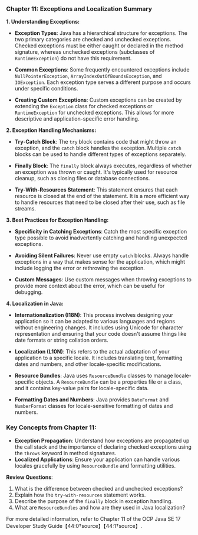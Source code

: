 ### Chapter 11: Exceptions and Localization Summary

**1. Understanding Exceptions:**

- **Exception Types**: Java has a hierarchical structure for exceptions. The two primary categories are checked and unchecked exceptions. Checked exceptions must be either caught or declared in the method signature, whereas unchecked exceptions (subclasses of `RuntimeException`) do not have this requirement.

- **Common Exceptions**: Some frequently encountered exceptions include `NullPointerException`, `ArrayIndexOutOfBoundsException`, and `IOException`. Each exception type serves a different purpose and occurs under specific conditions.

- **Creating Custom Exceptions**: Custom exceptions can be created by extending the `Exception` class for checked exceptions or `RuntimeException` for unchecked exceptions. This allows for more descriptive and application-specific error handling.

**2. Exception Handling Mechanisms:**

- **Try-Catch Block**: The `try` block contains code that might throw an exception, and the `catch` block handles the exception. Multiple `catch` blocks can be used to handle different types of exceptions separately.

- **Finally Block**: The `finally` block always executes, regardless of whether an exception was thrown or caught. It's typically used for resource cleanup, such as closing files or database connections.

- **Try-With-Resources Statement**: This statement ensures that each resource is closed at the end of the statement. It is a more efficient way to handle resources that need to be closed after their use, such as file streams.

**3. Best Practices for Exception Handling:**

- **Specificity in Catching Exceptions**: Catch the most specific exception type possible to avoid inadvertently catching and handling unexpected exceptions.

- **Avoiding Silent Failures**: Never use empty `catch` blocks. Always handle exceptions in a way that makes sense for the application, which might include logging the error or rethrowing the exception.

- **Custom Messages**: Use custom messages when throwing exceptions to provide more context about the error, which can be useful for debugging.

**4. Localization in Java:**

- **Internationalization (I18N)**: This process involves designing your application so it can be adapted to various languages and regions without engineering changes. It includes using Unicode for character representation and ensuring that your code doesn't assume things like date formats or string collation orders.

- **Localization (L10N)**: This refers to the actual adaptation of your application to a specific locale. It includes translating text, formatting dates and numbers, and other locale-specific modifications.

- **Resource Bundles**: Java uses `ResourceBundle` classes to manage locale-specific objects. A `ResourceBundle` can be a properties file or a class, and it contains key-value pairs for locale-specific data.

- **Formatting Dates and Numbers**: Java provides `DateFormat` and `NumberFormat` classes for locale-sensitive formatting of dates and numbers.

### Key Concepts from Chapter 11:

- **Exception Propagation**: Understand how exceptions are propagated up the call stack and the importance of declaring checked exceptions using the `throws` keyword in method signatures.
- **Localized Applications**: Ensure your application can handle various locales gracefully by using `ResourceBundle` and formatting utilities.

**Review Questions**:

1. What is the difference between checked and unchecked exceptions?
2. Explain how the `try-with-resources` statement works.
3. Describe the purpose of the `finally` block in exception handling.
4. What are `ResourceBundles` and how are they used in Java localization?

For more detailed information, refer to Chapter 11 of the OCP Java SE 17 Developer Study Guide【44:0†source】【44:1†source】.
